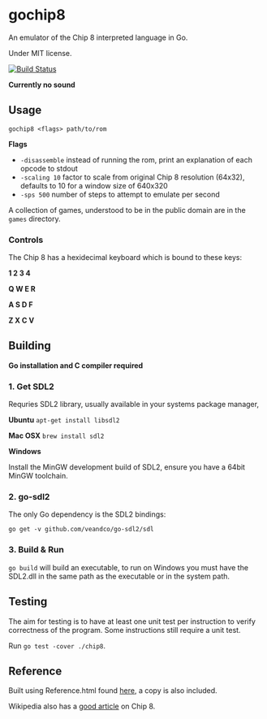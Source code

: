 # gochip8

An emulator of the Chip 8 interpreted language in Go.

Under MIT license.

[![Build Status](https://travis-ci.org/pmcatominey/gochip8.svg?branch=master)](https://travis-ci.org/pmcatominey/gochip8)

**Currently no sound**

## Usage

```gochip8 <flags> path/to/rom```

**Flags**

- ```-disassemble``` instead of running the rom, print an explanation of each opcode to stdout
- ```-scaling 10``` factor to scale from original Chip 8 resolution (64x32), defaults to 10 for a window size of 640x320
- ```-sps 500``` number of steps to attempt to emulate per second

A collection of games, understood to be in the public domain are in the ```games``` directory.

### Controls

The Chip 8 has a hexidecimal keyboard which is bound to these keys:

**1 2 3 4**

**Q W E R**

**A S D F**

**Z X C V**

## Building

**Go installation and C compiler required**

### 1. Get SDL2

Requries SDL2 library, usually available in your systems package manager,
	
**Ubuntu**
```apt-get install libsdl2```

**Mac OSX**
```brew install sdl2```

**Windows**

Install the MinGW development build of SDL2, ensure you have a 64bit MinGW toolchain.

### 2. go-sdl2

The only Go dependency is the SDL2 bindings:

```go get -v github.com/veandco/go-sdl2/sdl```

### 3. Build & Run

```go build``` will build an executable, to run on Windows you must have the SDL2.dll in the same path as the executable or in the system path.

## Testing

The aim for testing is to have at least one unit test per instruction to verify correctness
of the program. Some instructions still require a unit test.

Run ```go test -cover ./chip8```.

## Reference

Built using Reference.html found [here](http://devernay.free.fr/hacks/chip8/C8TECH10.HTM),
a copy is also included.

Wikipedia also has a [good article](http://en.wikipedia.org/wiki/CHIP-8) on Chip 8.